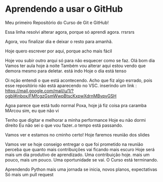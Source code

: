 # Aprendendo a usar o GitHub
 Meu primeiro Repositório do Curso de Git e GitHub!
 
 Essa linha resolvi alterar agora, porque só aprendi agora. rrsrsrs

 Agora, vou finalizar  dia e deixar o resto para amanhã.

 Hoje quero escrever por aqui, porque acho mais fácil

 Hoje vou subir outro arqui só para não esquecer como se faz.
 Olá bom dia
 Vamos ter aula hoje à noite
 Também vou alterar aqui
 estou vendo que demora mesmo para deletar.
 está indo
 Hoje o dia está tenso
 
 
 
Oi nção entendi o que está acontecendo. Acho que fiz algo esrrado, pois esse repositório não está aparecendo no VSC.
inserindo um link : https://mail.google.com/mail/u/1/?ogbl#inbox/FMfcgzGsmWwpBtscKxpwXdrnMBvpvGSH

Agoa parece que está tudo normal
Poxa, hoje já fiz coisa pra caramba
MArcou sim, eu que não vi

Tenho que digitar e melhorar a minha performance
Hoje eu não dormi direito
Eu não sei o que vou fazer..o tempo está passando.

Vamos ver e estamos no cminho certo!
Hoje faremos reunião dos slides


Vamos ver se hoje conseigo entregar o que foi prometido na reunião
perceba que quanto mais contribuições vai ficando mais escuro
Hoje será mais um dia produtivo de aprendizado.
Uma contribuição hoje.
mais um pouco, mais um pouco.
Uma oportunidade se vai.
O Curso está terminando.

Aprendendo Python
mais uma jornada se inicia, novos planos, expectativas
Só mais um pull request